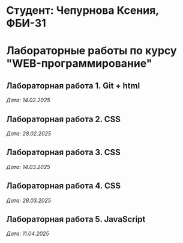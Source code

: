 # Студент: Чепурнова Ксения, ФБИ-31

# Лабораторные работы по курсу "WEB-программирование"

## Лабораторная работа 1. Git + html

*Дата: 14.02.2025*

## Лабораторная работа 2. CSS

*Дата: 28.02.2025*

## Лабораторная работа 3. CSS

*Дата: 14.03.2025*

## Лабораторная работа 4. CSS

*Дата: 28.03.2025*

## Лабораторная работа 5. JavaScript

*Дата: 11.04.2025*
